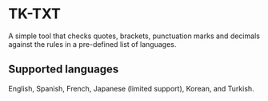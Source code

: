 # TK-TXT

A simple tool that checks quotes, brackets, punctuation marks and decimals against the rules in a pre-defined list of languages.

## Supported languages

English, Spanish, French, Japanese (limited support), Korean, and Turkish.
